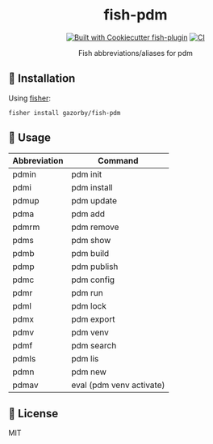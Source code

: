 <div align="center">

# fish-pdm

[![Built with Cookiecutter fish-plugin](https://img.shields.io/badge/built%20with-Cookiecutter%20Django-ff69b4.svg?logo=cookiecutter)](https://github.com/gazorby/cookiecutter-fish-plugin)
[![CI](https://github.com/gazorby/fish-pdm/actions/workflows/ci.yml/badge.svg)](https://github.com/gazorby/fish-pdm/actions/workflows/ci.yml)

Fish abbreviations/aliases for pdm

</div>

## 🚀 Installation

Using [fisher](https://github.com/jorgebucaran/fisher):

```console
fisher install gazorby/fish-pdm
```

## 🔧 Usage

| Abbreviation | Command                  |
| ------------ | ------------------------ |
| pdmin        | pdm init                 |
| pdmi         | pdm install              |
| pdmup        | pdm update               |
| pdma         | pdm add                  |
| pdmrm        | pdm remove               |
| pdms         | pdm show                 |
| pdmb         | pdm build                |
| pdmp         | pdm publish              |
| pdmc         | pdm config               |
| pdmr         | pdm run                  |
| pdml         | pdm lock                 |
| pdmx         | pdm export               |
| pdmv         | pdm venv                 |
| pdmf         | pdm search               |
| pdmls        | pdm lis                  |
| pdmn         | pdm new                  |
| pdmav        | eval (pdm venv activate) |

## 📝 License

MIT
